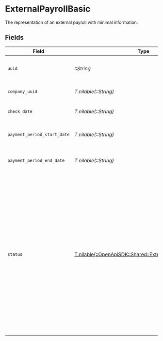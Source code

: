 # ExternalPayrollBasic

The representation of an external payroll with minimal information.


## Fields

| Field                                                                                                                                                                                                                                                                                   | Type                                                                                                                                                                                                                                                                                    | Required                                                                                                                                                                                                                                                                                | Description                                                                                                                                                                                                                                                                             |
| --------------------------------------------------------------------------------------------------------------------------------------------------------------------------------------------------------------------------------------------------------------------------------------- | --------------------------------------------------------------------------------------------------------------------------------------------------------------------------------------------------------------------------------------------------------------------------------------- | --------------------------------------------------------------------------------------------------------------------------------------------------------------------------------------------------------------------------------------------------------------------------------------- | --------------------------------------------------------------------------------------------------------------------------------------------------------------------------------------------------------------------------------------------------------------------------------------- |
| `uuid`                                                                                                                                                                                                                                                                                  | *::String*                                                                                                                                                                                                                                                                              | :heavy_check_mark:                                                                                                                                                                                                                                                                      | The UUID of the external payroll.                                                                                                                                                                                                                                                       |
| `company_uuid`                                                                                                                                                                                                                                                                          | *T.nilable(::String)*                                                                                                                                                                                                                                                                   | :heavy_minus_sign:                                                                                                                                                                                                                                                                      | The UUID of the company.                                                                                                                                                                                                                                                                |
| `check_date`                                                                                                                                                                                                                                                                            | *T.nilable(::String)*                                                                                                                                                                                                                                                                   | :heavy_minus_sign:                                                                                                                                                                                                                                                                      | External payroll's check date.                                                                                                                                                                                                                                                          |
| `payment_period_start_date`                                                                                                                                                                                                                                                             | *T.nilable(::String)*                                                                                                                                                                                                                                                                   | :heavy_minus_sign:                                                                                                                                                                                                                                                                      | External payroll's pay period start date.                                                                                                                                                                                                                                               |
| `payment_period_end_date`                                                                                                                                                                                                                                                               | *T.nilable(::String)*                                                                                                                                                                                                                                                                   | :heavy_minus_sign:                                                                                                                                                                                                                                                                      | External payroll's pay period end date.                                                                                                                                                                                                                                                 |
| `status`                                                                                                                                                                                                                                                                                | [T.nilable(::OpenApiSDK::Shared::ExternalPayrollBasicStatus)](../../models/shared/externalpayrollbasicstatus.md)                                                                                                                                                                        | :heavy_minus_sign:                                                                                                                                                                                                                                                                      | The status of the external payroll. The status will be `unprocessed` when the external payroll is created and transition to `processed` once tax liabilities are entered and finalized.  Once in the `processed` status all actions that can edit an external payroll will be disabled. |